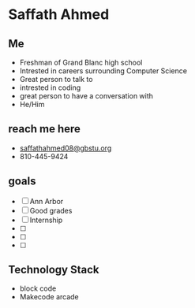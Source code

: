 # Saffath Ahmed

## Me

* Freshman of Grand Blanc high school
* Intrested in careers surrounding Computer Science
* Great person to talk to
* intrested in coding
* great person to have a conversation with
* He/Him

## reach me here
* saffathahmed08@gbstu.org
* 810-445-9424

## goals 
- [ ] Ann Arbor 
- [ ] Good grades
- [ ] Internship
- [ ] 
- [ ]
- [ ] 
## Technology Stack
* block code
* Makecode arcade 


 



